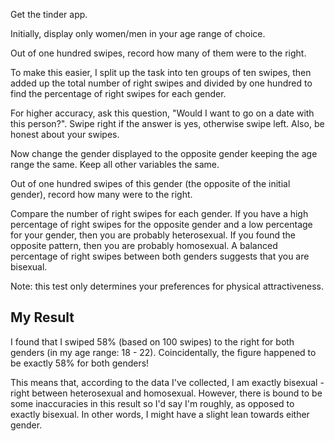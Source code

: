 Get the tinder app.

Initially, display only women/men in your age range of choice.

Out of one hundred swipes, record how many of them were to the right.

To make this easier, I split up the task into ten groups of ten swipes, then added up the total number of right swipes and divided by one hundred to find the percentage of right swipes for each gender.

For higher accuracy, ask this question, "Would I want to go on a date with this person?". Swipe right if the answer is yes, otherwise swipe left. Also, be honest about your swipes.

Now change the gender displayed to the opposite gender keeping the age range the same. Keep all other variables the same.

Out of one hundred swipes of this gender (the opposite of the initial gender), record how many were to the right.

Compare the number of right swipes for each gender. If you have a high percentage of right swipes for the opposite gender and a low percentage for your gender, then you are probably heterosexual. If you found the opposite pattern, then you are probably homosexual. A balanced percentage of right swipes between both genders suggests that you are bisexual.

Note: this test only determines your preferences for physical attractiveness.

## My Result

I found that I swiped 58% (based on 100 swipes) to the right for both genders (in my age range: 18 - 22). Coincidentally, the figure happened to be exactly 58% for both genders!

This means that, according to the data I've collected, I am exactly bisexual - right between heterosexual and homosexual. However, there is bound to be some inaccuracies in this result so I'd say I'm roughly, as opposed to exactly bisexual. In other words, I might have a slight lean towards either gender.
